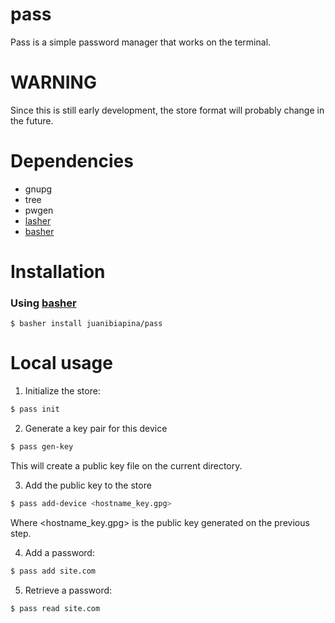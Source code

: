 # pass

Pass is a simple password manager that works on the terminal.

# WARNING

Since this is still early development, the store format will probably change in the future.

# Dependencies

- gnupg
- tree
- pwgen
- [lasher](https://github.com/basherpm/lasher)
- [basher](https://github.com/basherpm/basher)

# Installation

### Using [basher](https://github.com/basherpm/basher)

```
$ basher install juanibiapina/pass
```

# Local usage

1. Initialize the store:

  ```sh
  $ pass init
  ```

2. Generate a key pair for this device

  ```sh
  $ pass gen-key
  ```

  This will create a public key file on the current directory.

3. Add the public key to the store

  ```sh
  $ pass add-device <hostname_key.gpg>
  ```

  Where \<hostname_key.gpg\> is the public key generated on the previous step.

4. Add a password:

  ```sh
  $ pass add site.com
  ```

5. Retrieve a password:

  ```sh
  $ pass read site.com
  ```

